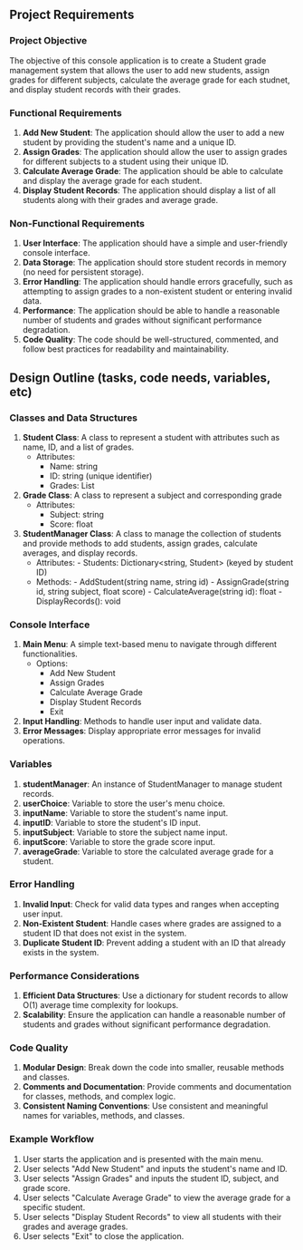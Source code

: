 ## Project Requirements
### Project Objective
The objective of this console application is to create a Student grade management system that allows the user to add new students, assign grades for different subjects, calculate the average grade for each studnet, and display student records with their grades.

### Functional Requirements
1. **Add New Student**: The application should allow the user to add a new student by providing the student's name and a unique ID.
2. **Assign Grades**: The application should allow the user to assign grades for different subjects to a student using their unique ID.
3. **Calculate Average Grade**: The application should be able to calculate and display the average grade for each student.
4. **Display Student Records**: The application should display a list of all students along with their grades and average grade.

### Non-Functional Requirements
1. **User Interface**: The application should have a simple and user-friendly console interface.
2. **Data Storage**: The application should store student records in memory (no need for persistent storage).
3. **Error Handling**: The application should handle errors gracefully, such as attempting to assign grades to a non-existent student or entering invalid data.
4. **Performance**: The application should be able to handle a reasonable number of students and grades without significant performance degradation.
5. **Code Quality**: The code should be well-structured, commented, and follow best practices for readability and maintainability.

## Design Outline (tasks, code needs, variables, etc)
### Classes and Data Structures
1. **Student Class**: A class to represent a student with attributes such as name, ID, and a list of grades.
   - Attributes:
        - Name: string
        - ID: string (unique identifier)
        - Grades: List<Grade>
2. **Grade Class**: A class to represent a subject and corresponding grade
    - Attributes:
        - Subject: string
        - Score: float
3. **StudentManager Class**: A class to manage the collection of students and provide methods to add students, assign grades, calculate averages, and display records.
    - Attributes:
          - Students: Dictionary<string, Student> (keyed by student ID)
    - Methods:
          - AddStudent(string name, string id)
          - AssignGrade(string id, string subject, float score)
          - CalculateAverage(string id): float
          - DisplayRecords(): void

### Console Interface
1. **Main Menu**: A simple text-based menu to navigate through different functionalities.
   - Options:
        - Add New Student
        - Assign Grades
        - Calculate Average Grade
        - Display Student Records
        - Exit
2. **Input Handling**: Methods to handle user input and validate data.
3. **Error Messages**: Display appropriate error messages for invalid operations.

### Variables
1. **studentManager**: An instance of StudentManager to manage student records.
2. **userChoice**: Variable to store the user's menu choice.
3. **inputName**: Variable to store the student's name input.
4. **inputID**: Variable to store the student's ID input.
5. **inputSubject**: Variable to store the subject name input.
6. **inputScore**: Variable to store the grade score input.
7. **averageGrade**: Variable to store the calculated average grade for a student.

### Error Handling
1. **Invalid Input**: Check for valid data types and ranges when accepting user input.
2. **Non-Existent Student**: Handle cases where grades are assigned to a student ID that does not exist in the system.
3. **Duplicate Student ID**: Prevent adding a student with an ID that already exists in the system.

### Performance Considerations
1. **Efficient Data Structures**: Use a dictionary for student records to allow O(1) average time complexity for lookups.
2. **Scalability**: Ensure the application can handle a reasonable number of students and grades without significant performance degradation.

### Code Quality
1. **Modular Design**: Break down the code into smaller, reusable methods and classes.
2. **Comments and Documentation**: Provide comments and documentation for classes, methods, and complex logic.
3. **Consistent Naming Conventions**: Use consistent and meaningful names for variables, methods, and classes.


### Example Workflow
1. User starts the application and is presented with the main menu.
2. User selects "Add New Student" and inputs the student's name and ID.
3. User selects "Assign Grades" and inputs the student ID, subject, and grade score.
4. User selects "Calculate Average Grade" to view the average grade for a specific student.
5. User selects "Display Student Records" to view all students with their grades and average grades.
6. User selects "Exit" to close the application.
